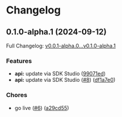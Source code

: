 # Changelog

## 0.1.0-alpha.1 (2024-09-12)

Full Changelog: [v0.0.1-alpha.0...v0.1.0-alpha.1](https://github.com/lumalabs/luma_ai-python/compare/v0.0.1-alpha.0...v0.1.0-alpha.1)

### Features

* **api:** update via SDK Studio ([99071ed](https://github.com/lumalabs/luma_ai-python/commit/99071ed7b18f04dc652852eca65308abad6fe090))
* **api:** update via SDK Studio ([#8](https://github.com/lumalabs/luma_ai-python/issues/8)) ([df1a7e0](https://github.com/lumalabs/luma_ai-python/commit/df1a7e00cc84f1ac81928734440e132009b096c3))


### Chores

* go live ([#6](https://github.com/lumalabs/luma_ai-python/issues/6)) ([a29cd55](https://github.com/lumalabs/luma_ai-python/commit/a29cd55c4f306b3dc012b4a42180f715d96a9205))
